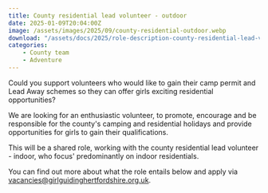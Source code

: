 ```yaml
---
title: County residential lead volunteer - outdoor
date: 2025-01-09T20:04:00Z
image: /assets/images/2025/09/county-residential-outdoor.webp
download: "/assets/docs/2025/role-description-county-residential-lead-volunteer.pdf"
categories: 
    - County team
    - Adventure
---
```

Could you support volunteers who would like to gain their camp permit and Lead Away schemes so they can offer girls exciting residential opportunities?  

We are looking for an enthusiastic volunteer, to promote, encourage and be responsible for the county's camping and residential holidays and provide opportunities for girls to gain their qualifications.  

This will be a shared role, working with the county residential lead volunteer - indoor, who focus' predominantly on indoor residentials.

You can find out more about what the role entails below and apply via <vacancies@girlguidinghertfordshire.org.uk>.
